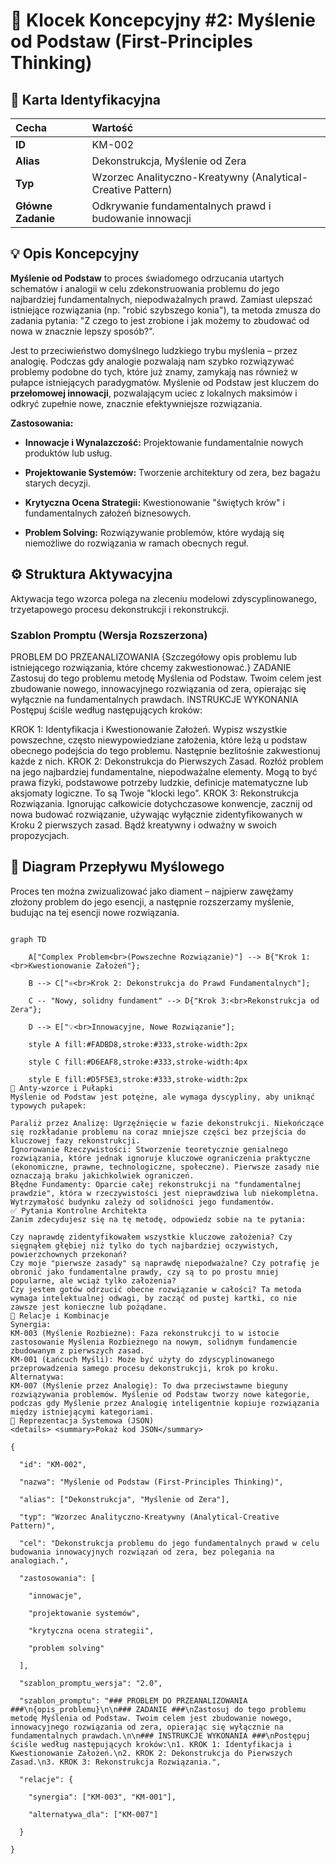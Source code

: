 # 🧩 Klocek Koncepcyjny #2: Myślenie od Podstaw (First-Principles Thinking)

## 📇 Karta Identyfikacyjna

| Cecha | Wartość |
| :--- | :--- |
| **ID** | KM-002 |
| **Alias** | Dekonstrukcja, Myślenie od Zera |
| **Typ** | Wzorzec Analityczno-Kreatywny (Analytical-Creative Pattern) |
| **Główne Zadanie** | Odkrywanie fundamentalnych prawd i budowanie innowacji |

## 💡 Opis Koncepcyjny

**Myślenie od Podstaw** to proces świadomego odrzucania utartych schematów i analogii w celu zdekonstruowania problemu do jego najbardziej fundamentalnych, niepodważalnych prawd. Zamiast ulepszać istniejące rozwiązania (np. "robić szybszego konia"), ta metoda zmusza do zadania pytania: "Z czego to jest zrobione i jak możemy to zbudować od nowa w znacznie lepszy sposób?".

Jest to przeciwieństwo domyślnego ludzkiego trybu myślenia – przez analogię. Podczas gdy analogie pozwalają nam szybko rozwiązywać problemy podobne do tych, które już znamy, zamykają nas również w pułapce istniejących paradygmatów. Myślenie od Podstaw jest kluczem do **przełomowej innowacji**, pozwalającym uciec z lokalnych maksimów i odkryć zupełnie nowe, znacznie efektywniejsze rozwiązania.

**Zastosowania:**

* **Innowacje i Wynalazczość:** Projektowanie fundamentalnie nowych produktów lub usług.

* **Projektowanie Systemów:** Tworzenie architektury od zera, bez bagażu starych decyzji.

* **Krytyczna Ocena Strategii:** Kwestionowanie "świętych krów" i fundamentalnych założeń biznesowych.

* **Problem Solving:** Rozwiązywanie problemów, które wydają się niemożliwe do rozwiązania w ramach obecnych reguł.

## ⚙️ Struktura Aktywacyjna

Aktywacja tego wzorca polega na zleceniu modelowi zdyscyplinowanego, trzyetapowego procesu dekonstrukcji i rekonstrukcji.

### Szablon Promptu (Wersja Rozszerzona)

PROBLEM DO PRZEANALIZOWANIA
{Szczegółowy opis problemu lub istniejącego rozwiązania, które chcemy zakwestionować.}
ZADANIE
Zastosuj do tego problemu metodę Myślenia od Podstaw. Twoim celem jest zbudowanie nowego, innowacyjnego rozwiązania od zera, opierając się wyłącznie na fundamentalnych prawdach.
INSTRUKCJE WYKONANIA
Postępuj ściśle według następujących kroków:

KROK 1: Identyfikacja i Kwestionowanie Założeń. Wypisz wszystkie powszechne, często niewypowiedziane założenia, które leżą u podstaw obecnego podejścia do tego problemu. Następnie bezlitośnie zakwestionuj każde z nich.
KROK 2: Dekonstrukcja do Pierwszych Zasad. Rozłóż problem na jego najbardziej fundamentalne, niepodważalne elementy. Mogą to być prawa fizyki, podstawowe potrzeby ludzkie, definicje matematyczne lub aksjomaty logiczne. To są Twoje "klocki lego".
KROK 3: Rekonstrukcja Rozwiązania. Ignorując całkowicie dotychczasowe konwencje, zacznij od nowa budować rozwiązanie, używając wyłącznie zidentyfikowanych w Kroku 2 pierwszych zasad. Bądź kreatywny i odważny w swoich propozycjach.

## 🌊 Diagram Przepływu Myślowego

Proces ten można zwizualizować jako diament – najpierw zawężamy złożony problem do jego esencji, a następnie rozszerzamy myślenie, budując na tej esencji nowe rozwiązania.

```mermaid

graph TD

    A["Complex Problem<br>(Powszechne Rozwiązanie)"] --> B{"Krok 1:<br>Kwestionowanie Założeń"};

    B --> C["⚛️<br>Krok 2: Dekonstrukcja do Prawd Fundamentalnych"];

    C -- "Nowy, solidny fundament" --> D{"Krok 3:<br>Rekonstrukcja od Zera"};

    D --> E["💡<br>Innowacyjne, Nowe Rozwiązanie"];

    style A fill:#FADBD8,stroke:#333,stroke-width:2px

    style C fill:#D6EAF8,stroke:#333,stroke-width:4px

    style E fill:#D5F5E3,stroke:#333,stroke-width:2px
🚧 Anty-wzorce i Pułapki
Myślenie od Podstaw jest potężne, ale wymaga dyscypliny, aby uniknąć typowych pułapek:

Paraliż przez Analizę: Ugrzęźnięcie w fazie dekonstrukcji. Niekończące się rozkładanie problemu na coraz mniejsze części bez przejścia do kluczowej fazy rekonstrukcji.
Ignorowanie Rzeczywistości: Stworzenie teoretycznie genialnego rozwiązania, które jednak ignoruje kluczowe ograniczenia praktyczne (ekonomiczne, prawne, technologiczne, społeczne). Pierwsze zasady nie oznaczają braku jakichkolwiek ograniczeń.
Błędne Fundamenty: Oparcie całej rekonstrukcji na "fundamentalnej prawdzie", która w rzeczywistości jest nieprawdziwa lub niekompletna. Wytrzymałość budynku zależy od solidności jego fundamentów.
✅ Pytania Kontrolne Architekta
Zanim zdecydujesz się na tę metodę, odpowiedz sobie na te pytania:

Czy naprawdę zidentyfikowałem wszystkie kluczowe założenia? Czy sięgnąłem głębiej niż tylko do tych najbardziej oczywistych, powierzchownych przekonań?
Czy moje "pierwsze zasady" są naprawdę niepodważalne? Czy potrafię je obronić jako fundamentalne prawdy, czy są to po prostu mniej popularne, ale wciąż tylko założenia?
Czy jestem gotów odrzucić obecne rozwiązanie w całości? Ta metoda wymaga intelektualnej odwagi, by zacząć od pustej kartki, co nie zawsze jest konieczne lub pożądane.
🔗 Relacje i Kombinacje
Synergia:
KM-003 (Myślenie Rozbieżne): Faza rekonstrukcji to w istocie zastosowanie Myślenia Rozbieżnego na nowym, solidnym fundamencie zbudowanym z pierwszych zasad.
KM-001 (Łańcuch Myśli): Może być użyty do zdyscyplinowanego przeprowadzenia samego procesu dekonstrukcji, krok po kroku.
Alternatywa:
KM-007 (Myślenie przez Analogię): To dwa przeciwstawne bieguny rozwiązywania problemów. Myślenie od Podstaw tworzy nowe kategorie, podczas gdy Myślenie przez Analogię inteligentnie kopiuje rozwiązania między istniejącymi kategoriami.
💾 Reprezentacja Systemowa (JSON)
<details> <summary>Pokaż kod JSON</summary>

{

  "id": "KM-002",

  "nazwa": "Myślenie od Podstaw (First-Principles Thinking)",

  "alias": ["Dekonstrukcja", "Myślenie od Zera"],

  "typ": "Wzorzec Analityczno-Kreatywny (Analytical-Creative Pattern)",

  "cel": "Dekonstrukcja problemu do jego fundamentalnych prawd w celu budowania innowacyjnych rozwiązań od zera, bez polegania na analogiach.",

  "zastosowania": [

    "innowacje", 

    "projektowanie systemów", 

    "krytyczna ocena strategii", 

    "problem solving"

  ],

  "szablon_promptu_wersja": "2.0",

  "szablon_promptu": "### PROBLEM DO PRZEANALIZOWANIA ###\n{opis_problemu}\n\n### ZADANIE ###\nZastosuj do tego problemu metodę Myślenia od Podstaw. Twoim celem jest zbudowanie nowego, innowacyjnego rozwiązania od zera, opierając się wyłącznie na fundamentalnych prawdach.\n\n### INSTRUKCJE WYKONANIA ###\nPostępuj ściśle według następujących kroków:\n1. KROK 1: Identyfikacja i Kwestionowanie Założeń.\n2. KROK 2: Dekonstrukcja do Pierwszych Zasad.\n3. KROK 3: Rekonstrukcja Rozwiązania.",

  "relacje": {

    "synergia": ["KM-003", "KM-001"],

    "alternatywa_dla": ["KM-007"]

  }

}
